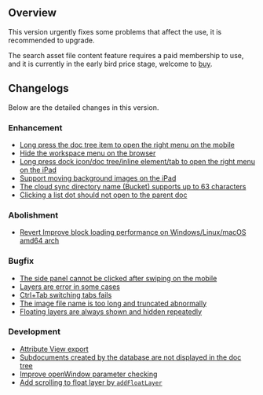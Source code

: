 ## Overview

This version urgently fixes some problems that affect the use, it is recommended to upgrade.

The search asset file content feature requires a paid membership to use, and it is currently in the early bird price stage, welcome to [buy](https://b3log.org/siyuan/en/pricing.html).

## Changelogs

Below are the detailed changes in this version.

### Enhancement

* [Long press the doc tree item to open the right menu on the mobile](https://github.com/siyuan-note/siyuan/issues/9111)
* [Hide the workspace menu on the browser](https://github.com/siyuan-note/siyuan/issues/9112)
* [Long press dock icon/doc tree/inline element/tab to open the right menu on the iPad](https://github.com/siyuan-note/siyuan/issues/9113)
* [Support moving background images on the iPad](https://github.com/siyuan-note/siyuan/issues/9127)
* [The cloud sync directory name (Bucket) supports up to 63 characters](https://github.com/siyuan-note/siyuan/issues/9130)
* [Clicking a list dot should not open to the parent doc](https://github.com/siyuan-note/siyuan/issues/9137)

### Abolishment

* [Revert Improve block loading performance on Windows/Linux/macOS amd64 arch](https://github.com/siyuan-note/siyuan/issues/9131)

### Bugfix

* [The side panel cannot be clicked after swiping on the mobile](https://github.com/siyuan-note/siyuan/issues/9117)
* [Layers are error in some cases](https://github.com/siyuan-note/siyuan/issues/9119)
* [Ctrl+Tab switching tabs fails](https://github.com/siyuan-note/siyuan/issues/9126)
* [The image file name is too long and truncated abnormally](https://github.com/siyuan-note/siyuan/issues/9129)
* [Floating layers are always shown and hidden repeatedly](https://github.com/siyuan-note/siyuan/issues/9135)

### Development

* [Attribute View export](https://github.com/siyuan-note/siyuan/issues/8710)
* [Subdocuments created by the database are not displayed in the doc tree](https://github.com/siyuan-note/siyuan/issues/9091)
* [Improve openWindow parameter checking](https://github.com/siyuan-note/siyuan/issues/9116)
* [Add scrolling to float layer by `addFloatLayer`](https://github.com/siyuan-note/siyuan/issues/9123)
